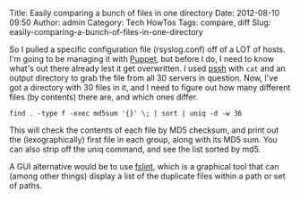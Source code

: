 Title: Easily comparing a bunch of files in one directory
Date: 2012-08-10 09:50
Author: admin
Category: Tech HowTos
Tags: compare, diff
Slug: easily-comparing-a-bunch-of-files-in-one-directory

So I pulled a specific configuration file (rsyslog.conf) off of a LOT of
hosts. I'm going to be managing it with [Puppet](), but before I do, I
need to know what's out there already lest it get overwritten. I used
[pssh](http://code.google.com/p/parallel-ssh/) with `cat` and an output
directory to grab the file from all 30 servers in question. Now, I've
got a directory with 30 files in it, and I need to figure out how many
different files (by contents) there are, and which ones differ.

~~~~{.bash}
find . -type f -exec md5sum '{}' \; | sort | uniq -d -w 36
~~~~

This will check the contents of each file by MD5 checksum, and print out
the (lexographically) first file in each group, along with its MD5 sum.
You can also strip off the uniq command, and see the list sorted by md5.

A GUI alternative would be to use
[fslint](http://www.pixelbeat.org/fslint/), which is a graphical tool
that can (among other things) display a list of the duplicate files
within a path or set of paths.
